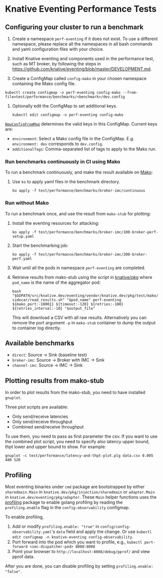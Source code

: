 # Knative Eventing Performance Tests

## Configuring your cluster to run a benchmark

1. Create a namespace `perf-eventing` if it does not exist. To use a different
   namespace, please replace all the namespaces in all bash commands and yaml
   configuration files with your choice.

1. Install Knative eventing and components used in the performance test, such as
   MT broker, by following the steps in
   https://github.com/knative/eventing/blob/master/DEVELOPMENT.md.

1. Create a ConfigMap called `config-mako` in your chosen namespace containing
   the Mako config file.

```
kubectl create configmap -n perf-eventing config-mako --from-file=test/performance/benchmarks/<benchmark>/dev.config
```

1. Optionally edit the ConfigMap to set additional keys.

   ```
   kubectl edit configmap -n perf-eventing config-mako
   ```

[`NewConfigFromMap`](https://github.com/knative/pkg/blob/master/test/mako/config.go#L41)
determines the valid keys in this ConfigMap. Current keys are:

- `environment`: Select a Mako config file in the ConfigMap. E.g.
  `environment: dev` corresponds to `dev.config`.
- `additionalTags`: Comma-separated list of tags to apply to the Mako run.

### Run benchmarks continuously in CI using Mako

To run a benchmark continuously, and make the result available on
[Mako](https://mako.dev/project?name=Knative):

1.  Use `ko` to apply yaml files in the benchmark directory.

    ```
    ko apply -f test/performance/benchmarks/broker-imc/continuous
    ```

### Run without Mako

To run a benchmark once, and use the result from `mako-stub` for plotting:

1. Install the eventing resources for attacking:

   ```
   ko apply -f test/performance/benchmarks/broker-imc/100-broker-perf-setup.yaml
   ```

1. Start the benchmarking job:

   ```
   ko apply -f test/performance/benchmarks/broker-imc/200-broker-perf.yaml
   ```

1. Wait until all the pods in namespace `perf-eventing` are completed.

1. Retrieve results from mako-stub using the script in
   [knative/pkg](https://github.com/knative/pkg/blob/master/test/mako/stub-sidecar/read_results.sh)
   where `pod_name` is the name of the aggregator pod:

   ```
   bash "$GOPATH/src/knative.dev/eventing/vendor/knative.dev/pkg/test/mako/stub-sidecar/read_results.sh" "$pod_name" perf-eventing ${mako_port:-10001} ${timeout:-120} ${retries:-100} ${retries_interval:-10} "$output_file"
   ```

   This will download a CSV with all raw results. Alternatively you can remove
   the port argument `-p` in `mako-stub` container to dump the output to
   container log directly.

## Available benchmarks

- `direct`: Source -> Sink (baseline test)
- `broker-imc`: Source -> Broker with IMC -> Sink
- `channel-imc`: Source -> IMC -> Sink

## Plotting results from mako-stub

In order to plot results from the mako-stub, you need to have installed
`gnuplot`.

Three plot scripts are available:

- Only send/receive latencies
- Only send/receive throughput
- Combined send/receive throughput

To use them, you need to pass as first parameter the csv. If you want to use the
combined plot script, you need to specify also latency upper bound, thpt lower
and upper bound to show. For example:

```
gnuplot -c test/performance/latency-and-thpt-plot.plg data.csv 0.005 480 520
```

## Profiling

Most eventing binaries under `cmd` package are bootstrapped by either
`sharedmain.Main` in `knative.dev/pkg/injection/sharedmain` or `adapter.Main` in
`knative.dev/eventing/pkg/adapter`. These `Main` helper functions uses the
[profiling](https://github.com/knative/pkg/blob/master/profiling/server.go)
package to enable golang profiling by reading the `profiling.enable` flag in the
`config-observability` configmap.

To enable profiling,

1. Add or modify `profiling.enable: "true"` in
   `config/config-observability.yaml`'s `data` field and apply the change. Or
   use `kubectl edit configmap -n knative-eventing config-observability`.
2. Port forward into the pod which you want to profile, e.g.,
   `kubectl port-forward <imc-dispatcher-pod> 8008:8008`
3. Point your browser to `http://localhost:8008/debug/pprof/` and view pprof
   data.

After you are done, you can disable profiling by setting
`profiling.enable: "false"`.
